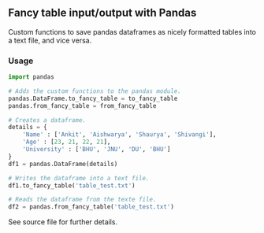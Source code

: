 ## Fancy table input/output with Pandas

Custom functions to save pandas dataframes as nicely formatted tables into a text file, and vice versa.

### Usage

```python
import pandas

# Adds the custom functions to the pandas module.
pandas.DataFrame.to_fancy_table = to_fancy_table
pandas.from_fancy_table = from_fancy_table

# Creates a dataframe.
details = {
    'Name' : ['Ankit', 'Aishwarya', 'Shaurya', 'Shivangi'],
    'Age' : [23, 21, 22, 21],
    'University' : ['BHU', 'JNU', 'DU', 'BHU']
}
df1 = pandas.DataFrame(details)

# Writes the dataframe into a text file.
df1.to_fancy_table('table_test.txt')

# Reads the dataframe from the texte file.
df2 = pandas.from_fancy_table('table_test.txt')
```

See source file for further details.

